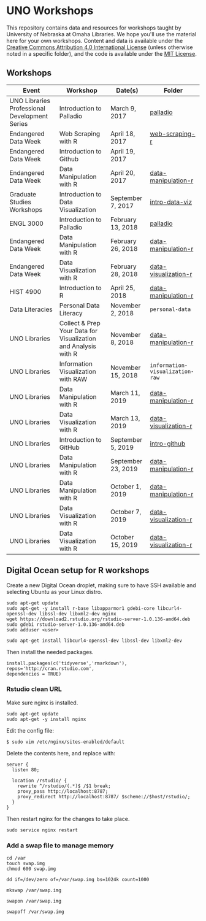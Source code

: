 # UNO Workshops

This repository contains data and resources for workshops taught by University of Nebraska at Omaha Libraries. We hope you'll use the material here for your own workshops. Content and data is available under the [Creative Commons Attribution 4.0 International License](http://creativecommons.org/licenses/by/4.0/) (unless otherwise noted in a specific folder), and the code is available under the [MIT License](http://opensource.org/licenses/MIT).

## Workshops

Event                   | Workshop                 | Date(s)       | Folder
----------------------- | ------------------------ | ------------- | -----------
UNO Libraries Professional Development Series | Introduction to Palladio | March 9, 2017 | [palladio](palladio)
Endangered Data Week | Web Scraping with R | April 18, 2017 | [web-scraping-r](web-scraping-r)
Endangered Data Week | Introduction to Github | April 19, 2017 |
Endangered Data Week | Data Manipulation with R | April 20, 2017 | [data-manipulation-r](data-manipulation-r)
Graduate Studies Workshops | Introduction to Data Visualization | September 7, 2017 | [intro-data-viz](intro-data-viz)
ENGL 3000 | Introduction to Palladio | February 13, 2018 | [palladio](palladio)
Endangered Data Week | Data Manipulation with R | February 26, 2018 | [data-manipulation-r](data-manipulation-r)
Endangered Data Week | Data Visualization with R | February 28, 2018 | [data-visualization-r](data-visualization-r)
HIST 4900            | Introduction to R         | April 25, 2018    | [data-manipulation-r](data-manipulation-r)
Data Literacies      | Personal Data Literacy | November 2, 2018    | `personal-data` 
UNO Libraries        | Collect & Prep Your Data for Visualization and Analysis with R | November 8, 2018    | [data-manipulation-r](data-manipulation-r)
UNO Libraries        | Information Visualization with RAW | November 15, 2018    | `information-visualization-raw` 
UNO Libraries        | Data Manipulation with R           | March 11, 2019 | [data-manipulation-r](data-manipulation-r)
UNO Libraries        | Data Visualization with R          | March 13, 2019 | [data-visualization-r](data-visualization-r)
UNO Libraries        | Introduction to GitHub             | September 5, 2019 | [intro-github](intro-github)
UNO Libraries        | Data Manipulation with R           | September 23, 2019 | [data-manipulation-r](data-manipulation-r)
UNO Libraries        | Data Manipulation with R           | October 1, 2019 | [data-manipulation-r](data-manipulation-r)
UNO Libraries        | Data Visualization with R           | October 7, 2019 | [data-visualization-r](data-visualization-r)
UNO Libraries        | Data Visualization with R           | October 15, 2019 | [data-visualization-r](data-visualization-r)

## Digital Ocean setup for R workshops

Create a new Digital Ocean droplet, making sure to have SSH available and
selecting Ubuntu as your Linux distro.

```
sudo apt-get update
sudo apt-get -y install r-base libapparmor1 gdebi-core libcurl4-openssl-dev libssl-dev libxml2-dev nginx
wget https://download2.rstudio.org/rstudio-server-1.0.136-amd64.deb
sudo gdebi rstudio-server-1.0.136-amd64.deb
sudo adduser <user>

sudo apt-get install libcurl4-openssl-dev libssl-dev libxml2-dev
```

Then install the needed packages.

```
install.packages(c('tidyverse','rmarkdown'), repos='http://cran.rstudio.com',
dependencies = TRUE)
```

### Rstudio clean URL

Make sure nginx is installed.

```
sudo apt-get update
sudo apt-get -y install nginx
```

Edit the config file:

```
$ sudo vim /etc/nginx/sites-enabled/default
```

Delete the contents here, and replace with:

```
server {
  listen 80; 

  location /rstudio/ {
    rewrite ^/rstudio/(.*)$ /$1 break;
    proxy_pass http://localhost:8787;
    proxy_redirect http://localhost:8787/ $scheme://$host/rstudio/;
  }
}
```

Then restart nginx for the changes to take place.

```
sudo service nginx restart
```

### Add a swap file to manage memory

```
cd /var
touch swap.img
chmod 600 swap.img

dd if=/dev/zero of=/var/swap.img bs=1024k count=1000

mkswap /var/swap.img

swapon /var/swap.img

swapoff /var/swap.img
```
